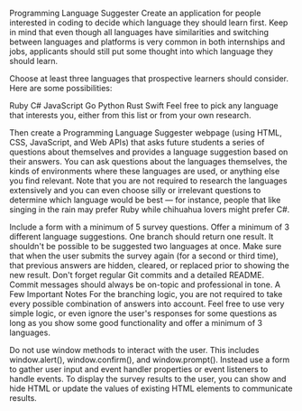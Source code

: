 Programming Language Suggester
Create an application for people interested in coding to decide which language they should learn first. Keep in mind that even though all languages have similarities and switching between languages and platforms is very common in both internships and jobs, applicants should still put some thought into which language they should learn.

Choose at least three languages that prospective learners should consider. Here are some possibilities:

Ruby
C#
JavaScript
Go
Python
Rust
Swift
Feel free to pick any language that interests you, either from this list or from your own research.

Then create a Programming Language Suggester webpage (using HTML, CSS, JavaScript, and Web APIs) that asks future students a series of questions about themselves and provides a language suggestion based on their answers. You can ask questions about the languages themselves, the kinds of environments where these languages are used, or anything else you find relevant. Note that you are not required to research the languages extensively and you can even choose silly or irrelevant questions to determine which language would be best — for instance, people that like singing in the rain may prefer Ruby while chihuahua lovers might prefer C#.

Include a form with a minimum of 5 survey questions.
Offer a minimum of 3 different language suggestions.
One branch should return one result. It shouldn't be possible to be suggested two languages at once.
Make sure that when the user submits the survey again (for a second or third time), that previous answers are hidden, cleared, or replaced prior to showing the new result.
Don't forget regular Git commits and a detailed README. Commit messages should always be on-topic and professional in tone.
A Few Important Notes
For the branching logic, you are not required to take every possible combination of answers into account. Feel free to use very simple logic, or even ignore the user's responses for some questions as long as you show some good functionality and offer a minimum of 3 languages.

Do not use window methods to interact with the user. This includes window.alert(), window.confirm(), and window.prompt(). Instead use a form to gather user input and event handler properties or event listeners to handle events. To display the survey results to the user, you can show and hide HTML or update the values of existing HTML elements to communicate results.
